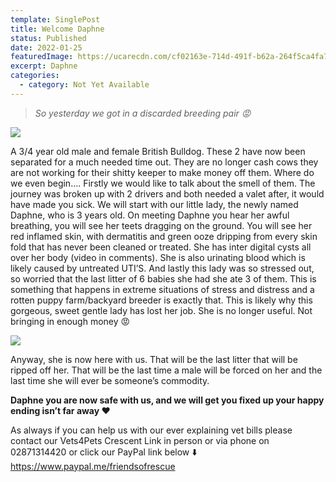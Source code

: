 ```yaml
---
template: SinglePost
title: Welcome Daphne
status: Published
date: 2022-01-25
featuredImage: https://ucarecdn.com/cf02163e-714d-491f-b62a-264f5ca4fa76/-/crop/1536x1114/0,328/-/preview/
excerpt: Daphne
categories:
  - category: Not Yet Available
---
```

> *So yesterday we got in a discarded breeding pair 😡*




![](https://ucarecdn.com/316582ea-6ca8-42ef-a5db-503dc384126d/)

A 3/4 year old male and female British Bulldog. These 2 have now been separated for a much needed time out. They are no longer cash cows they are not working for their shitty keeper to make money off them. 
Where do we even begin….
Firstly we would like to talk about the smell of them. The journey was broken up with 2 drivers and both needed a valet after, it would have made you sick. 
We will start with our little lady, the newly named Daphne, who is 3 years old. On meeting Daphne you hear her awful breathing, you will see her teets dragging on the ground. You will see her red inflamed skin, with dermatitis and green ooze dripping from every skin fold that has never been cleaned or treated. She has inter digital cysts all over her body (video in comments). She is also urinating blood which is likely caused by untreated UTI’S. And lastly this lady was so stressed out, so worried that the last litter of 6 babies she had she ate 3 of them. This is something that happens in extreme situations of stress and distress and a rotten puppy farm/backyard breeder is exactly that.
This is likely why this gorgeous, sweet gentle lady has lost her job. She is no longer useful. Not bringing in enough money 😡 

![](https://ucarecdn.com/2f1d4e21-3075-4cbf-9857-59a91aec4d88/)


Anyway, she is now here with us. That will be the last litter that will be ripped off her. That will be the last time a male will be forced on her and the last time she will ever be someone’s commodity.


**Daphne you are now safe with us, and we will get you fixed up your happy ending isn’t far away ❤️**


As always if you can help us with our ever explaining vet bills please contact our Vets4Pets Crescent Link in person or via phone on 02871314420 or click our PayPal link below ⬇️ 
<https://www.paypal.me/friendsofrescue>